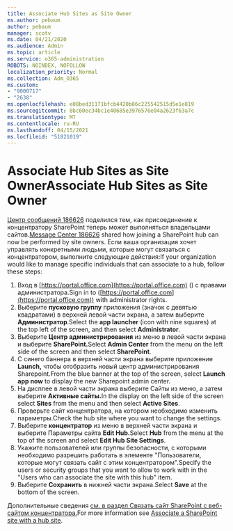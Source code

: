 ```yaml
---
title: Associate Hub Sites as Site Owner
ms.author: pebaum
author: pebaum
manager: scotv
ms.date: 04/21/2020
ms.audience: Admin
ms.topic: article
ms.service: o365-administration
ROBOTS: NOINDEX, NOFOLLOW
localization_priority: Normal
ms.collection: Adm_O365
ms.custom:
- "9000717"
- "2638"
ms.openlocfilehash: e08bed31171bfcb4420b86c225542515d5e1e819
ms.sourcegitcommit: 8bc60ec34bc1e40685e3976576e04a2623f63a7c
ms.translationtype: MT
ms.contentlocale: ru-RU
ms.lasthandoff: 04/15/2021
ms.locfileid: "51821019"
---
```

# <a name="associate-hub-sites-as-site-owner"></a><span data-ttu-id="56139-102">Associate Hub Sites as Site Owner</span><span class="sxs-lookup"><span data-stu-id="56139-102">Associate Hub Sites as Site Owner</span></span>

<span data-ttu-id="56139-103">[Центр сообщений 186626](https://admin.microsoft.com/Adminportal/Home?source=applauncher#/MessageCenter?id=MC186626) поделился тем, как присоединение к концентратору SharePoint теперь может выполняться владельцами сайтов.</span><span class="sxs-lookup"><span data-stu-id="56139-103">[Message Center 186626](https://admin.microsoft.com/Adminportal/Home?source=applauncher#/MessageCenter?id=MC186626) shared how joining a SharePoint hub can now be performed by site owners.</span></span> <span data-ttu-id="56139-104">Если ваша организация хочет управлять конкретными людьми, которые могут связаться с концентратором, выполните следующие действия:</span><span class="sxs-lookup"><span data-stu-id="56139-104">If your organization would like to manage specific individuals that can associate to a hub, follow these steps:</span></span> 

1. <span data-ttu-id="56139-105">Вход в [https://portal.office.com](https://portal.office.com) () с правами администратора.</span><span class="sxs-lookup"><span data-stu-id="56139-105">Sign in to ([https://portal.office.com](https://portal.office.com)) with administrator rights.</span></span>
2. <span data-ttu-id="56139-106">Выберите **пусковую группу** приложения (значок с девятью квадратами) в верхней левой части экрана, а затем выберите **Администратор**.</span><span class="sxs-lookup"><span data-stu-id="56139-106">Select the **app launcher** (icon with nine squares) at the top left of the screen, and then select **Administrator**.</span></span>
3. <span data-ttu-id="56139-107">Выберите **Центр администрирования** из меню в левой части экрана и выберите **SharePoint.**</span><span class="sxs-lookup"><span data-stu-id="56139-107">Select **Admin Center** from the menu on the left side of the screen and then select **SharePoint**.</span></span>
4. <span data-ttu-id="56139-108">С синего баннера в верхней части экрана выберите приложение **Launch,** чтобы отобразить новый центр администрирования Sharepoint.</span><span class="sxs-lookup"><span data-stu-id="56139-108">From the blue banner at the top of the screen, select **Launch app now** to display the new Sharepoint admin center.</span></span>
5. <span data-ttu-id="56139-109">На дисплее в левой части  экрана выберите Сайты из меню, а затем выберите **Активные сайты.**</span><span class="sxs-lookup"><span data-stu-id="56139-109">In the display on the left side of the screen select **Sites** from the menu and then select **Active Sites**.</span></span>
6. <span data-ttu-id="56139-110">Проверьте сайт концентратора, на котором необходимо изменить параметры.</span><span class="sxs-lookup"><span data-stu-id="56139-110">Check the hub site where you want to change the settings.</span></span>
7. <span data-ttu-id="56139-111">Выберите **концентратор** из меню в верхней части экрана и выберите Параметры сайта **Edit Hub.**</span><span class="sxs-lookup"><span data-stu-id="56139-111">Select **Hub** from the menu at the top of the screen and select **Edit Hub Site Settings**.</span></span>
8. <span data-ttu-id="56139-112">Укажите пользователей или группы безопасности, с которыми необходимо разрешить работать в элементе "Пользователи, которые могут связать сайт с этим концентратором".</span><span class="sxs-lookup"><span data-stu-id="56139-112">Specify the users or security groups that you want to allow to work with in the "Users who can associate the site with this hub" item.</span></span>
9. <span data-ttu-id="56139-113">Выберите **Сохранить** в нижней части экрана.</span><span class="sxs-lookup"><span data-stu-id="56139-113">Select **Save** at the bottom of the screen.</span></span>

<span data-ttu-id="56139-114">Дополнительные сведения [см. в раздел Связать сайт SharePoint с веб-сайтом концентратора.](https://support.office.com/article/associate-a-sharepoint-site-with-a-hub-site-ae0009fd-af04-4d3d-917d-88edb43efc05)</span><span class="sxs-lookup"><span data-stu-id="56139-114">For more information see [Associate a SharePoint site with a hub site](https://support.office.com/article/associate-a-sharepoint-site-with-a-hub-site-ae0009fd-af04-4d3d-917d-88edb43efc05).</span></span> 
